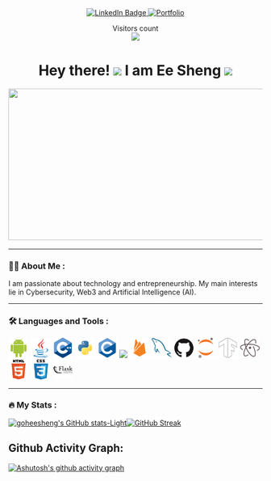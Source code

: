 <div align='center'>

</div>
<div id="badges" align='center'>
  <a href="https://www.linkedin.com/in/goheesheng/">
    <img src="https://img.shields.io/badge/LinkedIn-blue?style=for-the-badge&logo=linkedin&logoColor=white" alt="LinkedIn Badge"/>
  </a>
  <a href="https://goheesheng.github.io/">
    <img src="https://img.shields.io/badge/-Portfolio-red?style=for-the-badge&logo=appveyor" alt="Portfolio"/>
  </a>
<p align="center"> 
  Visitors count<br>
  <img src="https://profile-counter.glitch.me/neelangshu007/count.svg" />
</p>
  <h1>
  Hey there!
  <img src="https://media.giphy.com/media/hvRJCLFzcasrR4ia7z/giphy.gif" width="30px"/> 
    I am Ee Sheng <img src="https://emoji.slack-edge.com/T0172CCPGUW/party-blob/d7253707fa13e9ee.gif" width="30"/>
</h1>
</div>
<div align="center">
  <img src="https://media.giphy.com/media/dWesBcTLavkZuG35MI/giphy.gif" width="600" height="300"/>
</div>

---

### :man_technologist: About Me :

I am passionate about technology and entrepreneurship. My main interests lie in Cybersecurity, Web3 and Artificial Intelligence (AI).

---

### :hammer_and_wrench: Languages and Tools :
<div>
<code><img height="40" src="https://raw.githubusercontent.com/devicons/devicon/master/icons/android/android-original.svg"></code>
<code><img height="40" src="https://raw.githubusercontent.com/devicons/devicon/master/icons/java/java-original.svg"></code>
<code><img height="40" src="https://raw.githubusercontent.com/devicons/devicon/master/icons/cplusplus/cplusplus-original.svg"></code>
<code><img height="40" src="https://raw.githubusercontent.com/github/explore/5c058a388828bb5fde0bcafd4bc867b5bb3f26f3/topics/python/python.png"></code>
<code><img height="40" src="https://raw.githubusercontent.com/devicons/devicon/master/icons/c/c-original.svg"></code>
<code><img height="40" src="https://www.vectorlogo.zone/logos/git-scm/git-scm-icon.svg"></code>
<code><img height="40" src="https://raw.githubusercontent.com/devicons/devicon/master/icons/firebase/firebase-plain.svg"></code>
<code><img height="40" src="https://raw.githubusercontent.com/devicons/devicon/master/icons/mysql/mysql-original.svg"></code>
<code><img height="40" src="https://raw.githubusercontent.com/devicons/devicon/master/icons/github/github-original.svg"></code>
<code><img height="40" src="https://raw.githubusercontent.com/devicons/devicon/master/icons/jupyter/jupyter-original.svg"></code>
<code><img height="40" src="https://raw.githubusercontent.com/devicons/devicon/master/icons/tensorflow/tensorflow-line.svg"></code>
<code><img height="40" src="https://raw.githubusercontent.com/devicons/devicon/master/icons/atom/atom-original.svg"></code>
<code><img height="40" src="https://raw.githubusercontent.com/devicons/devicon/master/icons/html5/html5-original-wordmark.svg"></code>
<code><img height="40" src="https://raw.githubusercontent.com/github/explore/80688e429a7d4ef2fca1e82350fe8e3517d3494d/topics/css/css.png"></code>
<code><img height="40" src="https://raw.githubusercontent.com/github/explore/80688e429a7d4ef2fca1e82350fe8e3517d3494d/topics/flask/flask.png"></code>
</div>


---


### :fire: My Stats :

[![goheesheng's GitHub stats-Light](https://github-readme-stats.vercel.app/api?username=goheesheng&show_icons=true&theme=vue#gh-light-mode-only&count_private=true)](https://github.com/anuraghazra/github-readme-stats#gh-light-mode-only)[![GitHub Streak](https://streak-stats.demolab.com?user=goheesheng&ring=07EB00&fire=EB5522&stroke=07EB00&currStreakLabel=3779EB&sideLabels=EB5454)](https://git.io/streak-stats)

## **Github Activity Graph:**
[![Ashutosh's github activity graph](https://github-readme-activity-graph.cyclic.app/graph?username=neelangshu007&theme=xcode)](https://github.com/ashutosh00710/github-readme-activity-graph)
<!--


**goheesheng/goheesheng** is a ✨ _special_ ✨ repository because its `README.md` (this file) appears on your GitHub profile.

Here are some ideas to get you started:

- 🔭 I’m currently working on ...
- 🌱 I’m currently learning ...
- 👯 I’m looking to collaborate on ...
- 🤔 I’m looking for help with ...
- 💬 Ask me about ...
- 📫 How to reach me: ...
- 😄 Pronouns: ...
- ⚡ Fun fact: ...
-->

